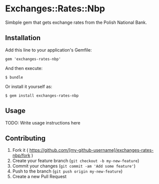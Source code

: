 # Exchanges::Rates::Nbp

Simbple gem that gets exchange rates from the Polish National Bank.

## Installation

Add this line to your application's Gemfile:

    gem 'exchanges-rates-nbp'

And then execute:

    $ bundle

Or install it yourself as:

    $ gem install exchanges-rates-nbp

## Usage

TODO: Write usage instructions here

## Contributing

1. Fork it ( https://github.com/[my-github-username]/exchanges-rates-nbp/fork )
2. Create your feature branch (`git checkout -b my-new-feature`)
3. Commit your changes (`git commit -am 'Add some feature'`)
4. Push to the branch (`git push origin my-new-feature`)
5. Create a new Pull Request
